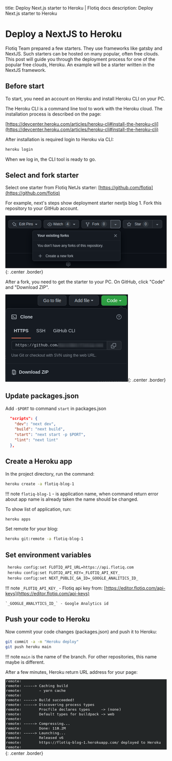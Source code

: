 title: Deploy Next.js starter to Heroku | Flotiq docs
description: Deploy Next.js starter to Heroku

# Deploy a NextJS to Heroku

Flotiq Team prepared a few starters. They use frameworks like gatsby and NextJS.
Such starters can be hosted on many popular, often free clouds.
This post will guide you through the deployment process for one of the popular free clouds, Heroku.
An example will be a starter written in the NextJS framework.

## Before start
To start, you need an account on Heroku and install Heroku CLI on your PC.

The Heroku CLI is a command line tool to work with the Heroku cloud.
The installation process is described on the page:

[https://devcenter.heroku.com/articles/heroku-cli#install-the-heroku-cli](https://devcenter.heroku.com/articles/heroku-cli#install-the-heroku-cli)

After installation is required login to Heroku via CLI:

```bash
heroku login
```

When we log in, the CLI tool is ready to go.
## Select and fork starter

Select one starter from Flotiq NetJs starter:
[https://github.com/flotiq](https://github.com/flotiq)

For example, next's steps show deployment starter nextjs blog 1.
Fork this repository to your GitHub account.

![Fork starter on GitHub](images/heroku/github-fork.png){: .center .border}

After a fork, you need to get the starter to your PC.
On GitHub, click "Code" and "Download ZIP".

![Download starter](images/heroku/github-download.png){: .center .border}

## Update packages.json

Add `-$PORT` to command `start` in packages.json

```json
  "scripts": {
    "dev": "next dev",
    "build": "next build",
    "start": "next start -p $PORT",
    "lint": "next lint"
  },
```
## Create a Heroku app

In the project directory, run the command:

```bash
heroku create -a flotiq-blog-1
```
!!! note
    `flotiq-blog-1` - is application name,
    when command return error about app name  is already taken
    the name should be changed.

To show list of application, run:

```bash
heroku apps
```

Set remote for your blog:

```bash
heroku git:remote -a flotiq-blog-1
```

## Set environment variables

```bash
 heroku config:set FLOTIQ_API_URL=https://api.flotiq.com
 heroku config:set FLOTIQ_API_KEY=_FLOTIQ_API_KEY_
 heroku config:set NEXT_PUBLIC_GA_ID=_GOOGLE_ANALITICS_ID_
```
!!! note
    `_FLOTIQ_API_KEY_` - Flotiq api key from: [https://editor.flotiq.com/api-keys](https://editor.flotiq.com/api-keys)

    `_GOOGLE_ANALYTICS_ID_` - Google Analytics id

## Push your code to Heroku

Now commit your code changes (packages.json) and push it to Heroku:

```bash
git commit -a -m "Heroku deploy"
git push heroku main
```

!!! note
    `main` is the name of the branch. For other repositories, this name maybe is different.

After a few minutes, Heroku return URL address for your page:

![Done deploy](images/heroku/result.png){: .center .border}
